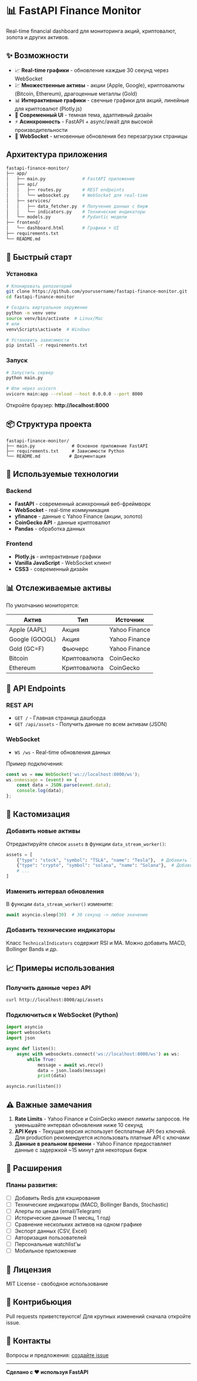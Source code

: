 # 📊 FastAPI Finance Monitor

Real-time financial dashboard для мониторинга акций, криптовалют, золота и других активов.

## ✨ Возможности

- 📈 **Real-time графики** - обновление каждые 30 секунд через WebSocket
- 💹 **Множественные активы** - акции (Apple, Google), криптовалюты (Bitcoin, Ethereum), драгоценные металлы (Gold)
- 📊 **Интерактивные графики** - свечные графики для акций, линейные для криптовалют (Plotly.js)
- 🎨 **Современный UI** - темная тема, адаптивный дизайн
- ⚡ **Асинхронность** - FastAPI + async/await для высокой производительности
- 🔌 **WebSocket** - мгновенные обновления без перезагрузки страницы

## Архитектура приложения

```bash
fastapi-finance-monitor/
├── app/
│   ├── main.py              # FastAPI приложение
│   ├── api/
│   │   ├── routes.py        # REST endpoints
│   │   └── websocket.py     # WebSocket для real-time
│   ├── services/
│   │   ├── data_fetcher.py  # Получение данных с бирж
│   │   └── indicators.py    # Технические индикаторы
│   └── models.py            # Pydantic модели
├── frontend/
│   └── dashboard.html       # Графики + UI
├── requirements.txt
└── README.md
```

## 🚀 Быстрый старт

### Установка

```bash
# Клонировать репозиторий
git clone https://github.com/yourusername/fastapi-finance-monitor.git
cd fastapi-finance-monitor

# Создать виртуальное окружение
python -m venv venv
source venv/bin/activate  # Linux/Mac
# или
venv\Scripts\activate  # Windows

# Установить зависимости
pip install -r requirements.txt
```

### Запуск

```bash
# Запустить сервер
python main.py

# Или через uvicorn
uvicorn main:app --reload --host 0.0.0.0 --port 8000
```

Откройте браузер: **http://localhost:8000**

## 📦 Структура проекта

```
fastapi-finance-monitor/
├── main.py              # Основное приложение FastAPI
├── requirements.txt     # Зависимости Python
└── README.md           # Документация
```

## 🔧 Используемые технологии

### Backend
- **FastAPI** - современный асинхронный веб-фреймворк
- **WebSocket** - real-time коммуникация
- **yfinance** - данные с Yahoo Finance (акции, золото)
- **CoinGecko API** - данные криптовалют
- **Pandas** - обработка данных

### Frontend
- **Plotly.js** - интерактивные графики
- **Vanilla JavaScript** - WebSocket клиент
- **CSS3** - современный дизайн

## 📊 Отслеживаемые активы

По умолчанию мониторятся:

| Актив | Тип | Источник |
|-------|-----|----------|
| Apple (AAPL) | Акция | Yahoo Finance |
| Google (GOOGL) | Акция | Yahoo Finance |
| Gold (GC=F) | Фьючерс | Yahoo Finance |
| Bitcoin | Криптовалюта | CoinGecko |
| Ethereum | Криптовалюта | CoinGecko |

## 🎯 API Endpoints

### REST API

- `GET /` - Главная страница дашборда
- `GET /api/assets` - Получить данные по всем активам (JSON)

### WebSocket

- `WS /ws` - Real-time обновления данных

Пример подключения:
```javascript
const ws = new WebSocket('ws://localhost:8000/ws');
ws.onmessage = (event) => {
    const data = JSON.parse(event.data);
    console.log(data);
};
```

## 🔨 Кастомизация

### Добавить новые активы

Отредактируйте список `assets` в функции `data_stream_worker()`:

```python
assets = [
    {"type": "stock", "symbol": "TSLA", "name": "Tesla"},  # Добавить Tesla
    {"type": "crypto", "symbol": "solana", "name": "Solana"},  # Добавить Solana
    # ...
]
```

### Изменить интервал обновления

В функции `data_stream_worker()` измените:
```python
await asyncio.sleep(30)  # 30 секунд -> любое значение
```

### Добавить технические индикаторы

Класс `TechnicalIndicators` содержит RSI и MA. Можно добавить MACD, Bollinger Bands и др.

## 📈 Примеры использования

### Получить данные через API

```bash
curl http://localhost:8000/api/assets
```

### Подключиться к WebSocket (Python)

```python
import asyncio
import websockets
import json

async def listen():
    async with websockets.connect('ws://localhost:8000/ws') as ws:
        while True:
            message = await ws.recv()
            data = json.loads(message)
            print(data)

asyncio.run(listen())
```

## ⚠️ Важные замечания

1. **Rate Limits** - Yahoo Finance и CoinGecko имеют лимиты запросов. Не уменьшайте интервал обновления ниже 10 секунд
2. **API Keys** - Текущая версия использует бесплатные API без ключей. Для production рекомендуется использовать платные API с ключами
3. **Данные в реальном времени** - Yahoo Finance предоставляет данные с задержкой ~15 минут для некоторых бирж

## 🚀 Расширения

### Планы развития:
- [ ] Добавить Redis для кэширования
- [ ] Технические индикаторы (MACD, Bollinger Bands, Stochastic)
- [ ] Алерты по ценам (email/Telegram)
- [ ] Исторические данные (1 месяц, 1 год)
- [ ] Сравнение нескольких активов на одном графике
- [ ] Экспорт данных (CSV, Excel)
- [ ] Авторизация пользователей
- [ ] Персональные watchlist'ы
- [ ] Мобильное приложение

## 📝 Лицензия

MIT License - свободное использование

## 🤝 Контрибьюция

Pull requests приветствуются! Для крупных изменений сначала откройте issue.

## 📧 Контакты

Вопросы и предложения: [создайте issue](https://github.com/yourusername/fastapi-finance-monitor/issues)

---

**Сделано с ❤️ используя FastAPI**